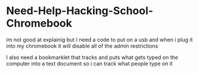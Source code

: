 # Need-Help-Hacking-School-Chromebook
im not good at explainig but I need a code to put on a usb and when i plug it into my chromebook it will disable all of the admin restrictions

I also need a bookmarklet that tracks and puts what gets typed on the computer into a text document so i can track what people type on it
